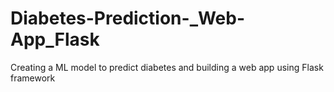 # Diabetes-Prediction-_Web-App_Flask
Creating a ML model to predict diabetes and building a web app using Flask framework
